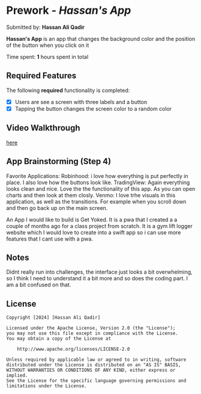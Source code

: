 # Prework - *Hassan's App*

Submitted by: **Hassan Ali Qadir**

**Hassan's App** is an app that changes the background color and the position of the button when you click on it 

Time spent: **1** hours spent in total

## Required Features

The following **required** functionality is completed:

- [x] Users are see a screen with three labels and a button
- [x] Tapping the button changes the screen color to a random color
 
## Video Walkthrough
<a href="https://www.loom.com/share/873a097469154a97b5500d5f3159a5aa?sid=b8488068-9b1a-469b-a820-314f5fc082d9">here</a>

## App Brainstorming (Step 4)

Favorite Applications: Robinhood: i love how everything is put perfectly in place. I also love how the buttons look like.
TradingView: Again everything looks clean and nice. Love the the functionality of this app. As you can open charts and then look at them closly.
Venmo: I love trhe visuals in this application, as well as the transitions. For example when you scroll down and then go back up on the main screen.


An App I would like to build is Get Yoked. It is a pwa that I created a a couple of months ago for a class project from scratch. It is a gym lift logger website which I would love to create into a swift app so i can use more features that I cant use with a pwa.


## Notes

Didnt really run into challenges, the interface just looks a bit overwhelming, so I think I need to understand it a bit more and so does the coding part. I am a bit confused on that.

## License

    Copyright [2024] [Hassan Ali Qadir]

    Licensed under the Apache License, Version 2.0 (the "License");
    you may not use this file except in compliance with the License.
    You may obtain a copy of the License at

        http://www.apache.org/licenses/LICENSE-2.0

    Unless required by applicable law or agreed to in writing, software
    distributed under the License is distributed on an "AS IS" BASIS,
    WITHOUT WARRANTIES OR CONDITIONS OF ANY KIND, either express or implied.
    See the License for the specific language governing permissions and
    limitations under the License.
